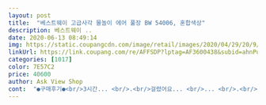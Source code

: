 ```yaml
---
layout: post 
title:  "베스트웨이 고급사각 물놀이 에어 풀장 BW 54006, 혼합색상" 
description: 베스트웨이 ..
date: 2020-06-13 08:49:14 
img: https://static.coupangcdn.com/image/retail/images/2020/04/29/20/9/a1602323-76e5-4bff-ba9a-027aaddf4797.jpg 
linkUrl: https://link.coupang.com/re/AFFSDP?lptag=AF3600438&subid=ahnPublicAsk&pageKey=1551133092&itemId=2654093601&vendorItemId=3013725048&traceid=V0-113-f42a5e81c7b884e7 
categories: [1017] 
color: 7E57C2 
price: 40600 
author: Ask View Shop 
cont:  "●구매후기●<br/>3시간... <br/>.<br/>걸렸어요... <br/>... <br/>.<br/><br/>그걸 미처 확인못해서 부랴부랴 사서 부는데<br/>다 하고 나니 아이들이 좋아해서 대만족입니다 .<br/><br/>다만 바람을 부는 게 따로 구매였는데<br/>리뷰잘안쓰는데 진짜 좋네요 물도잘빠지고 뒷처리도 간편합니다<br/>사이즈가 생각보다 커서 너무 좋았어요.<br/><br/>품질대비 가격이 너무 저렴해요 기존에 기둥식 쓰다가 튜브형 쓰니 더 편하네요<br/>3시간... <br/>.<br/>걸렸어요... <br/>... <br/>.<br/><br/>그걸 미처 확인못해서 부랴부랴 사서 부는데<br/>다 하고 나니 아이들이 좋아해서 대만족입니다 .<br/><br/>다만 바람을 부는 게 따로 구매였는데<br/>리뷰잘안쓰는데 진짜 좋네요 물도잘빠지고 뒷처리도 간편합니다<br/>사이즈가 생각보다 커서 너무 좋았어요.<br/><br/>품질대비 가격이 너무 저렴해요 기존에 기둥식 쓰다가 튜브형 쓰니 더 편하네요<br/>" 
---
```

